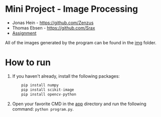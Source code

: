 # Mini Project - Image Processing
- Jonas Hein - https://github.com/Zenzus
- Thomas Ebsen - https://github.com/Srax 
- [Assignment](files/Assignment.pdf)


All of the images generated by the program can be found in the [img](app/img) folder.
# How to run
1. If you haven't already, install the following packages:  
    ```python
        pip install numpy
        pip install scikit-image
        pip install opencv-python
    ```
2. Open your favorite CMD in the [app](/app) directory and run the following command: `python program.py`.  
